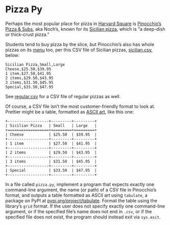 # Pizza Py

Perhaps the most popular place for pizza in [Harvard Square](https://en.wikipedia.org/wiki/Harvard_Square) is [Pinocchio’s Pizza & Subs](https://www.pinocchiospizza.net/), aka Noch’s, known for its [Sicilian pizza](https://www.pinocchiospizza.net/sicilian_vs_regular.html), which is “a deep-dish or thick-crust pizza.”

Students tend to buy pizza by the slice, but Pinocchio’s also has whole pizzas on its [menu](https://www.pinocchiospizza.net/menu.html) too, per this CSV file of Sicilian pizzas, [sicilian.csv](https://cs50.harvard.edu/python/2022/psets/6/pizza/sicilian.csv), below:

```
Sicilian Pizza,Small,Large
Cheese,$25.50,$39.95
1 item,$27.50,$41.95
2 items,$29.50,$43.95
3 items,$31.50,$45.95
Special,$33.50,$47.95
```

See [regular.csv](https://cs50.harvard.edu/python/2022/psets/6/pizza/regular.csv) for a CSV file of regular pizzas as well.

Of course, a CSV file isn’t the most customer-friendly format to look at. Prettier might be a table, formatted as [ASCII art](https://en.wikipedia.org/wiki/ASCII_art), like this one:

```
+------------------+---------+---------+
| Sicilian Pizza   | Small   | Large   |
+==================+=========+=========+
| Cheese           | $25.50  | $39.95  |
+------------------+---------+---------+
| 1 item           | $27.50  | $41.95  |
+------------------+---------+---------+
| 2 items          | $29.50  | $43.95  |
+------------------+---------+---------+
| 3 items          | $31.50  | $45.95  |
+------------------+---------+---------+
| Special          | $33.50  | $47.95  |
+------------------+---------+---------+
```

In a file called `pizza.py`, implement a program that expects exactly one command-line argument, the name (or path) of a CSV file in Pinocchio’s format, and outputs a table formatted as ASCII art using `tabulate`, a package on PyPI at [pypi.org/project/tabulate](https://pypi.org/project/tabulate/). Format the table using the library’s `grid` format. If the user does not specify exactly one command-line argument, or if the specified file’s name does not end in `.csv`, or if the specified file does not exist, the program should instead exit via `sys.exit`.
